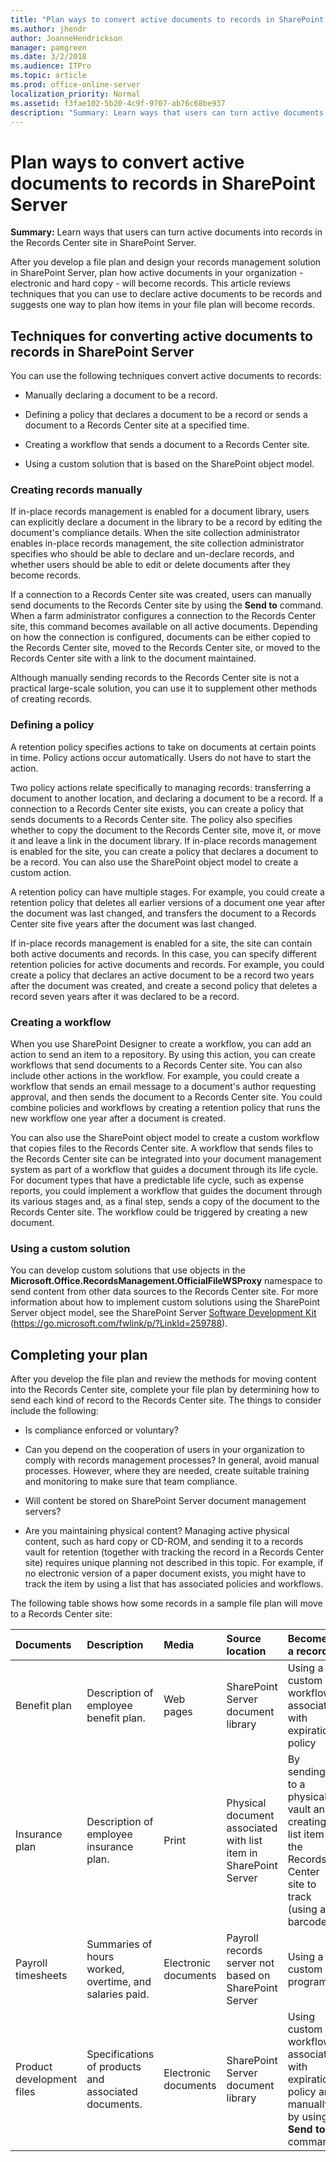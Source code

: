 ```yaml
---
title: "Plan ways to convert active documents to records in SharePoint Server"
ms.author: jhendr
author: JoanneHendrickson
manager: pamgreen
ms.date: 3/2/2018
ms.audience: ITPro
ms.topic: article
ms.prod: office-online-server
localization_priority: Normal
ms.assetid: f3fae102-5b20-4c9f-9707-ab76c68be937
description: "Summary: Learn ways that users can turn active documents into records in the Records Center site in SharePoint Server."
---
```


# Plan ways to convert active documents to records in SharePoint Server

 **Summary:** Learn ways that users can turn active documents into records in the Records Center site in SharePoint Server. 
  
After you develop a file plan and design your records management solution in SharePoint Server, plan how active documents in your organization - electronic and hard copy - will become records. This article reviews techniques that you can use to declare active documents to be records and suggests one way to plan how items in your file plan will become records.
  
## Techniques for converting active documents to records in SharePoint Server
<a name="section1"> </a>

You can use the following techniques convert active documents to records:
  
- Manually declaring a document to be a record.
    
- Defining a policy that declares a document to be a record or sends a document to a Records Center site at a specified time.
    
- Creating a workflow that sends a document to a Records Center site.
    
- Using a custom solution that is based on the SharePoint object model.
    
### Creating records manually

If in-place records management is enabled for a document library, users can explicitly declare a document in the library to be a record by editing the document's compliance details. When the site collection administrator enables in-place records management, the site collection administrator specifies who should be able to declare and un-declare records, and whether users should be able to edit or delete documents after they become records.
  
If a connection to a Records Center site was created, users can manually send documents to the Records Center site by using the **Send to** command. When a farm administrator configures a connection to the Records Center site, this command becomes available on all active documents. Depending on how the connection is configured, documents can be either copied to the Records Center site, moved to the Records Center site, or moved to the Records Center site with a link to the document maintained. 
  
Although manually sending records to the Records Center site is not a practical large-scale solution, you can use it to supplement other methods of creating records.
  
### Defining a policy

A retention policy specifies actions to take on documents at certain points in time. Policy actions occur automatically. Users do not have to start the action.
  
Two policy actions relate specifically to managing records: transferring a document to another location, and declaring a document to be a record. If a connection to a Records Center site exists, you can create a policy that sends documents to a Records Center site. The policy also specifies whether to copy the document to the Records Center site, move it, or move it and leave a link in the document library. If in-place records management is enabled for the site, you can create a policy that declares a document to be a record. You can also use the SharePoint object model to create a custom action.
  
A retention policy can have multiple stages. For example, you could create a retention policy that deletes all earlier versions of a document one year after the document was last changed, and transfers the document to a Records Center site five years after the document was last changed.
  
If in-place records management is enabled for a site, the site can contain both active documents and records. In this case, you can specify different retention policies for active documents and records. For example, you could create a policy that declares an active document to be a record two years after the document was created, and create a second policy that deletes a record seven years after it was declared to be a record.
  
### Creating a workflow

When you use SharePoint Designer to create a workflow, you can add an action to send an item to a repository. By using this action, you can create workflows that send documents to a Records Center site. You can also include other actions in the workflow. For example, you could create a workflow that sends an email message to a document's author requesting approval, and then sends the document to a Records Center site. You could combine policies and workflows by creating a retention policy that runs the new workflow one year after a document is created.
  
You can also use the SharePoint object model to create a custom workflow that copies files to the Records Center site. A workflow that sends files to the Records Center site can be integrated into your document management system as part of a workflow that guides a document through its life cycle. For document types that have a predictable life cycle, such as expense reports, you could implement a workflow that guides the document through its various stages and, as a final step, sends a copy of the document to the Records Center site. The workflow could be triggered by creating a new document.
  
### Using a custom solution

You can develop custom solutions that use objects in the **Microsoft.Office.RecordsManagement.OfficialFileWSProxy** namespace to send content from other data sources to the Records Center site. For more information about how to implement custom solutions using the SharePoint Server object model, see the SharePoint Server [Software Development Kit](https://go.microsoft.com/fwlink/p/?LinkId=259788) (https://go.microsoft.com/fwlink/p/?LinkId=259788). 
  
## Completing your plan
<a name="section2"> </a>

After you develop the file plan and review the methods for moving content into the Records Center site, complete your file plan by determining how to send each kind of record to the Records Center site. The things to consider include the following:
  
- Is compliance enforced or voluntary?
    
- Can you depend on the cooperation of users in your organization to comply with records management processes? In general, avoid manual processes. However, where they are needed, create suitable training and monitoring to make sure that team compliance.
    
- Will content be stored on SharePoint Server document management servers?
    
- Are you maintaining physical content? Managing active physical content, such as hard copy or CD-ROM, and sending it to a records vault for retention (together with tracking the record in a Records Center site) requires unique planning not described in this topic. For example, if no electronic version of a paper document exists, you might have to track the item by using a list that has associated policies and workflows.
    
The following table shows how some records in a sample file plan will move to a Records Center site:
  
|**Documents**|**Description**|**Media**|**Source location**|**Becomes a record...**|
|:-----|:-----|:-----|:-----|:-----|
|Benefit plan  <br/> |Description of employee benefit plan.  <br/> |Web pages  <br/> |SharePoint Server document library  <br/> |Using a custom workflow associated with expiration policy  <br/> |
|Insurance plan  <br/> |Description of employee insurance plan.  <br/> |Print  <br/> |Physical document associated with list item in SharePoint Server  <br/> |By sending it to a physical vault and creating a list item in the Records Center site to track (using a barcode)  <br/> |
|Payroll timesheets  <br/> |Summaries of hours worked, overtime, and salaries paid.  <br/> |Electronic documents  <br/> |Payroll records server not based on SharePoint Server  <br/> |Using a custom program  <br/> |
|Product development files  <br/> |Specifications of products and associated documents.  <br/> |Electronic documents  <br/> |SharePoint Server document library  <br/> |Using custom workflow associated with expiration policy and manually by using **Send to** command  <br/> |
   

